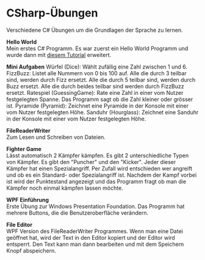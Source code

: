 # CSharp-Übungen
Verschiedene C# Übungen um die Grundlagen der Sprache zu lernen.

**Hello World**  
Mein erstes C# Programm. Es war zuerst ein Hello World Programm und wurde dann mit [diesem Tutorial](https://learn.microsoft.com/en-us/dotnet/core/tutorials/with-visual-studio?pivots=dotnet-6-0) erweitert.

**Mini Aufgaben**
Würfel (Dice): Wählt zufällig eine Zahl zwischen 1 und 6.
FizzBuzz: Listet alle Nummern von 0 bis 100 auf. Alle die durch 3 teilbar sind, werden durch Fizz ersetzt. Alle die durch 5 teilbar sind, werden durch Buzz ersetzt. Alle die durch beides teilbar sind werden durch FizzBuzz ersetzt.
Ratespiel (GuessingGame): Rate eine Zahl in einer vom Nutzer festgelegten Spanne. Das Programm sagt ob die Zahl kleiner oder grösser ist.
Pyramide (Pyramid): Zeichnet eine Pyramide in der Konsole mit einer vom Nutzer festgelegten Höhe. 
Sanduhr (Hourglass): Zeichnet eine Sanduhr in der Konsole mit einer vom Nutzer festgelegten Höhe.

**FileReaderWriter**  
Zum Lesen und Schreiben von Dateien.

**Fighter Game**  
Lässt automatisch 2 Kämpfer kämpfen. Es gibt 2 unterschiedliche Typen von Kämpfer. Es gibt den "Puncher" und den "Kicker". Jeder dieser Kämpfer hat einen Spezialangriff. Per Zufall wird entschieden wer angreift und ob es ein Standard- oder Spezialangriff ist. Nachdem der Kampf vorbei ist wird der Punktestand angezeigt und das Programm fragt ob man die Kämpfer noch einmal kämpfen lassen möchte.

**WPF Einführung**  
Erste Übung zur Windows Presentation Foundation. Das Programm hat mehrere Buttons, die die Benutzeroberfläche verändern.

**File Editor**  
WPF Version des FileReaderWriter Programmes. Wenn man eine Datei geöffnet hat, wird der Text in den Editor kopiert und der Editor wird entsperrt. Den Text kann man dann bearbeiten und mit dem Speichern Knopf abspeichern.